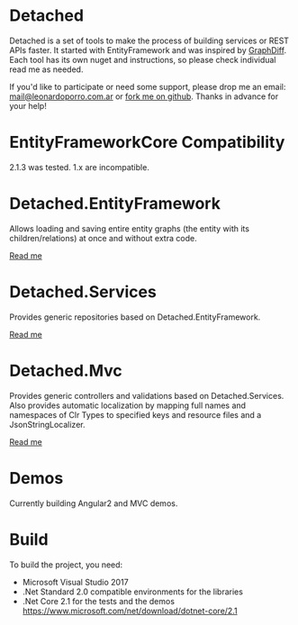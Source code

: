 # Detached
Detached is a set of tools to make the process of building services or REST APIs faster.
It started with EntityFramework and was inspired by [GraphDiff](https://github.com/refactorthis/GraphDiff).
Each tool has its own nuget and instructions, so please check individual read me as needed.

If you'd like to participate or need some support, please drop me an email: mail@leonardoporro.com.ar
or [fork me on github](https://github.com/leonardoporro/Detached/fork).
Thanks in advance for your help!

# EntityFrameworkCore Compatibility
2.1.3 was tested. 1.x are incompatible.

# Detached.EntityFramework
Allows loading and saving entire entity graphs (the entity with its children/relations) at once and without extra code.

[Read me](./README-ENTITYFRAMEWORK.md)

# Detached.Services
Provides generic repositories based on Detached.EntityFramework.

[Read me](./README-SERVICES.md)

# Detached.Mvc
Provides generic controllers and validations based on Detached.Services. 
Also provides automatic localization by mapping full names and namespaces of Clr Types to specified keys and resource 
files and a JsonStringLocalizer.

[Read me](./README-MVC.md)

# Demos
Currently building Angular2 and MVC demos.

# Build
To build the project, you need:
 - Microsoft Visual Studio 2017
 - .Net Standard 2.0 compatible environments for the libraries
 - .Net Core 2.1 for the tests and the demos  
 https://www.microsoft.com/net/download/dotnet-core/2.1
